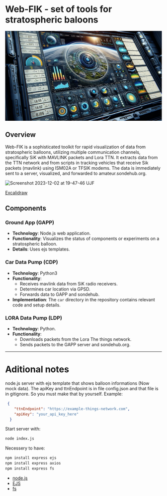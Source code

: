 # Web-FIK - set of tools for stratospheric baloons

![Control dashboard illustration](doc/img/Control_Dasboard_illustration.png)

## Overview
Web-FIK is a sophisticated toolkit for rapid visualization of data from stratospheric balloons, utilizing multiple communication channels, specifically SiK with MAVLINK packets and Lora TTN. It extracts data from the TTN network and from scripts in tracking vehicles that receive Sik packets (mavlink) using ISM02A or TFSIK modems. The data is immediately sent to a server, visualized, and forwarded to amateur.sondehub.org.

![Screenshot 2023-12-02 at 19-47-46 UJF](https://github.com/ODZ-UJF-AV-CR/Web-FIK/assets/5196729/13da7159-cbff-4126-8152-a9d6690a923d)

[Excalidraw](https://excalidraw.com/#json=v3kQKDwtHosYTqkQNnwNl,aH2wctzhpj9UmDBvv5r_EQ)

## Components

### Ground App (GAPP)
- **Technology**: Node.js web application.
- **Functionality**: Visualizes the status of components or experiments on a stratospheric balloon.
- **Details**: Uses ejs templates.

### Car Data Pump (CDP)
- **Technology**: Python3
- **Functionality**:
  - Receives mavlink data from SiK radio receivers.
  - Determines car location via GPSD.
  - Forwards data to GAPP and sondehub.
- **Implementation**: The `car` directory in the repository contains relevant code and setup details.

### LORA Data Pump (LDP)
- **Technology**: Python.
- **Functionality**:
  - Downloads packets from the Lora The things network.
  - Sends packets to the GAPP server and sondehub.org.

---

# Aditional notes

node.js server with ejs template that shows balloon informations (Now mock data). The apiKey and ttnEndpoint is in file config.json and that file is in gitignore. So you must make that by yourself. Example:
```json
 {
    "ttnEndpoint": "https://example-things-network.com",
    "apiKey": "your_api_key_here"
  }
  ```

Start server with:
```bash
node index.js
```

Necessery to have:
```bash
npm install express ejs
npm install express axios
npm install express fs
```

- [node.js](https://nodejs.org/en)
- [EJS](https://ejs.co/)
- [fs](https://nodejs.org/api/fs.html)
